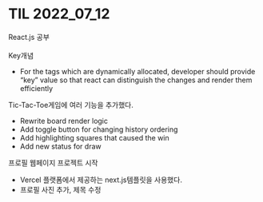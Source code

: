 # TIL 2022_07_12
React.js 공부  
<br>
Key개념
- For the tags which are dynamically allocated, developer should provide “key” value so that react can distinguish the changes and render them efficiently

Tic-Tac-Toe게임에 여러 기능을 추가했다. 
- Rewrite board render logic
- Add toggle button for changing history ordering
- Add highlighting squares that caused the win
- Add new status for draw

프로필 웹페이지 프로젝트 시작
- Vercel 플랫폼에서 제공하는 next.js템플릿을 사용했다.
- 프로필 사진 추가, 제목 수정

